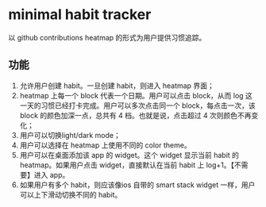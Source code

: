 # minimal habit tracker

以 github contributions heatmap 的形式为用户提供习惯追踪。

## 功能
1. 允许用户创建 habit。一旦创建 habit，则进入 heatmap 界面；
2. heatmap 上每一个 block 代表一个日期。用户可以点击 block，从而 log 这一天的习惯已经打卡完成。用户可以多次点击同一个 block，每点击一次，该 block 的颜色加深一点，总共有 4 档。也就是说，点击超过 4 次则颜色不再变化；
3. 用户可以切换light/dark mode；
4. 用户可以选择在 heatmap 上使用不同的 color theme。
5. 用户可以在桌面添加该 app 的 widget。这个 widget 显示当前 habit 的 heatmap。如果用户点击 widget，直接默认在当前 habit 上 log+1。【不需要】进入 app。
6. 如果用户有多个 habit，则应该像ios 自带的 smart stack widget 一样，用户可以上下滑动切换不同的 habit。